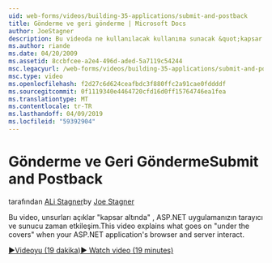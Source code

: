 ```yaml
---
uid: web-forms/videos/building-35-applications/submit-and-postback
title: Gönderme ve geri gönderme | Microsoft Docs
author: JoeStagner
description: Bu videoda ne kullanılacak kullanıma sunacak &quot;kapsar altında&quot; , ASP.NET uygulamanızın tarayıcı ve sunucu zaman etkileşim.
ms.author: riande
ms.date: 04/20/2009
ms.assetid: 8ccbfcee-a2e4-496d-aded-5a7119c54244
msc.legacyurl: /web-forms/videos/building-35-applications/submit-and-postback
msc.type: video
ms.openlocfilehash: f2d27c6d624ceafbdc3f880ffc2a91cae0fddddf
ms.sourcegitcommit: 0f1119340e4464720cfd16d0ff15764746ea1fea
ms.translationtype: MT
ms.contentlocale: tr-TR
ms.lasthandoff: 04/09/2019
ms.locfileid: "59392904"
---
```

# <a name="submit-and-postback"></a><span data-ttu-id="57dfa-103">Gönderme ve Geri Gönderme</span><span class="sxs-lookup"><span data-stu-id="57dfa-103">Submit and Postback</span></span>

<span data-ttu-id="57dfa-104">tarafından [ALi Stagner](https://github.com/JoeStagner)</span><span class="sxs-lookup"><span data-stu-id="57dfa-104">by [Joe Stagner](https://github.com/JoeStagner)</span></span>

<span data-ttu-id="57dfa-105">Bu video, unsurları açıklar &quot;kapsar altında&quot; , ASP.NET uygulamanızın tarayıcı ve sunucu zaman etkileşim.</span><span class="sxs-lookup"><span data-stu-id="57dfa-105">This video explains what goes on &quot;under the covers&quot; when your ASP.NET application's browser and server interact.</span></span>

[<span data-ttu-id="57dfa-106">&#9654;Videoyu (19 dakika)</span><span class="sxs-lookup"><span data-stu-id="57dfa-106">&#9654; Watch video (19 minutes)</span></span>](https://channel9.msdn.com/Blogs/ASP-NET-Site-Videos/submit-and-postback)
